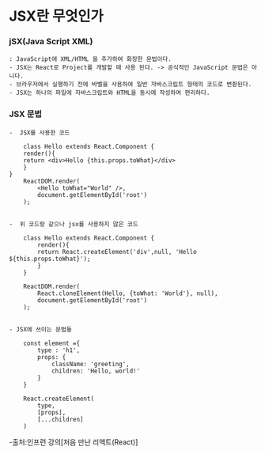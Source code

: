 # JSX란 무엇인가

### jSX(Java Script XML)

    : JavaScript에 XML/HTML 을 추가하여 화장한 문법이다.
    - JSX는 React로 Project를 개발할 때 사용 된다. -> 공식적인 JavaScript 문법은 아니다.
    - 브라우저에서 실행하기 전에 바벨을 사용하여 일반 자바스크립트 형태의 코드로 변환된다.
    - JSX는 하나의 파일에 자바스크립트와 HTML을 동시에 작성하여 편리하다.

### JSX 문법

    -  JSX를 사용한 코드

        class Hello extends React.Component {
        render(){
        return <div>Hello {this.props.toWhat}</div>
        }
    }
        ReactDOM.render(
            <Hello toWhat="World" />,
            document.getElementById('root')
        );


    -  위 코드랑 같으나 jsx를 사용하지 않은 코드

        class Hello extends React.Component {
            render(){
            return React.createElement('div',null, 'Hello ${this.props.toWhat}');
            }
        }

        ReactDOM.render(
            React.cloneElement(Hello, {toWhat: 'World'}, null),
            document.getElementById('root')
        );


    - JSX에 쓰이는 문법들

        const element ={
            type : 'h1',
            props: {
                className: 'greeting',
                children: 'Hello, world!'
            }
        }

        React.createElement(
            type,
            [props],
            [...children]
        )

-출처:인프런 강의[처음 만난 리액트(React)]

